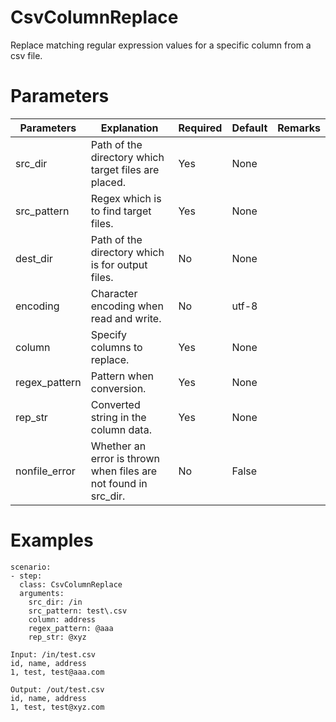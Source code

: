 # CsvColumnReplace
Replace matching regular expression values for a specific column from a csv file.

# Parameters
|Parameters|Explanation|Required|Default|Remarks|
|----------|-----------|--------|-------|-------|
|src_dir|Path of the directory which target files are placed.|Yes|None||
|src_pattern|Regex which is to find target files.|Yes|None||
|dest_dir|Path of the directory which is for output files.|No|None||
|encoding|Character encoding when read and write.|No|utf-8||
|column|Specify columns to replace.|Yes|None||
|regex_pattern|Pattern when conversion.|Yes|None||
|rep_str|Converted string in the column data.|Yes|None||
|nonfile_error|Whether an error is thrown when files are not found in src_dir.|No|False||

# Examples
```
scenario:
- step:
  class: CsvColumnReplace
  arguments:
    src_dir: /in
    src_pattern: test\.csv
    column: address
    regex_pattern: @aaa
    rep_str: @xyz

Input: /in/test.csv
id, name, address
1, test, test@aaa.com

Output: /out/test.csv
id, name, address
1, test, test@xyz.com
```

